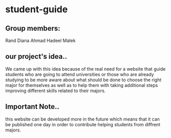 # student-guide

## Group members:
Rand 
Diana
Ahmad
Hadeel
Malek


## our project's idea..
We came up with this idea because of the real need for a website that guide students who are going to attend universities or those who are already studying to be more aware about what should be done to choose the right major for themselves as well as to help them with taking additional steps improving different skills related to their majors.

## Important Note..

this website can be developed more in the future which means that it can be published one day in order to contribute helping students from diffrent majors.
